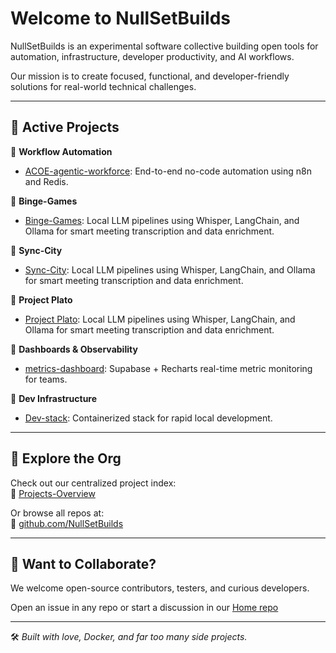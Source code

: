 # Welcome to NullSetBuilds

NullSetBuilds is an experimental software collective building open tools for automation, infrastructure, developer productivity, and AI workflows.

Our mission is to create focused, functional, and developer-friendly solutions for real-world technical challenges.

---

## 🚀 Active Projects

🔹 **Workflow Automation**
- [ACOE-agentic-workforce](https://github.com/NullSetBuilds/ACOE): End-to-end no-code automation using n8n and Redis.

🔹 **Binge-Games**
- [Binge-Games](https://github.com/NullSetBuilds/services): Local LLM pipelines using Whisper, LangChain, and Ollama for smart meeting transcription and data enrichment.

🔹 **Sync-City**
- [Sync-City](https://github.com/NullSetBuilds/services): Local LLM pipelines using Whisper, LangChain, and Ollama for smart meeting transcription and data enrichment.

🔹 **Project Plato**
- [Project Plato](https://github.com/NullSetBuilds/services): Local LLM pipelines using Whisper, LangChain, and Ollama for smart meeting transcription and data enrichment.

🔹 **Dashboards & Observability**
- [metrics-dashboard](https://github.com/NullSetBuilds/services): Supabase + Recharts real-time metric monitoring for teams.

🔹 **Dev Infrastructure**
- [Dev-stack](https://github.com/NullSetBuilds/services): Containerized stack for rapid local development.

---

## 📁 Explore the Org

Check out our centralized project index:  
🔗 [Projects-Overview](https://github.com/NullSetBuilds/projects-overview)

Or browse all repos at:  
🔗 [github.com/NullSetBuilds](https://github.com/NullSetBuilds)

---

## 🤝 Want to Collaborate?

We welcome open-source contributors, testers, and curious developers.

Open an issue in any repo or start a discussion in our [Home repo](https://github.com/NullSetBuilds/NullSetBuilds-Home/discussions)

---

🛠️ *Built with love, Docker, and far too many side projects.*
